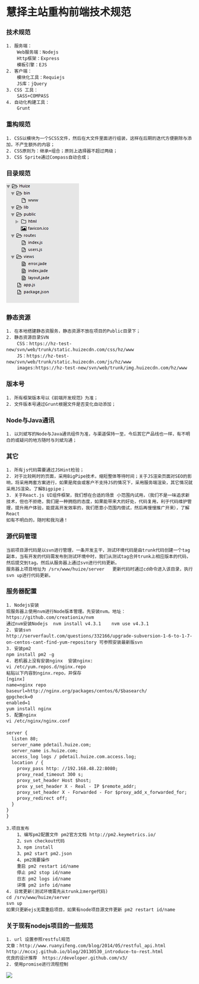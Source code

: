 #  慧择主站重构前端技术规范 #
### 技术规范 ###
     
    1. 服务端：
	    Web服务端：Nodejs
	    Http框架：Express
	    模板引擎：EJS
    2. 客户端：
	    模块化工具：Requiejs
	    JS库：jQuery
    3. CSS 工具：
  	  	SASS+COMPASS
    4. 自动化构建工具：
   		Grunt
### 重构规范 ###

    1. CSS以模块为一个SCSS文件，然后在大文件里面进行组装，这样在后期的迭代方便删除与添加，不产生额外的内容；
    2. CSS原则为：继承+组合；原则上选择器不超过两级；
    3. CSS Sprite通过Compass自动合成；

### 目录规范 ###
![text](images/InsertPic_BEED(02-02-09-17-36).jpg)

### 静态资源 ###

    1. 在本地搭建静态资服务，静态资源不放在项目的Public目录下；
    2. 静态资源目录SVN
    	CSS：https://hz-test-new/svn/web/trunk/static.huizecdn.com/css/hz/www
    	JS：https://hz-test-new/svn/web/trunk/static.huizecdn.com/js/hz/www
		images:https://hz-test-new/svn/web/trunk/img.huizecdn.com/hz/www
### 版本号  ###
    1. 所有框架版本号以《前端开发规范》为准；
	2. 文件版本号通过Grunt根据文件是否变化自动添加；

### Node与Java通讯 ###
	1. 以刘斌写的Node与Java通讯组件为准，与渠道保持一至，今后其它产品线也一样，有不明白的或疑问的地方随时与刘斌沟通；

### 其它 ###
    1. 所有js代码需要通过JSHint检验；
    2. 对于比较耗时的页面，采用BigPipe技术，缩短整体等待时间；关于JS渲染页面对SEO的影响，将采用两套方案进行，如果是爬虫或客户不支持JS的情况下，采用服务端渲染，其它情况就采用JS渲染。了解Bigpipe；
    3. 关于React.js UI组件框架，我们想在合适的场景 小范围内试用，（我们不是一味追求新技术，但也不拒绝，我们是一种拥抱的态度，如果能带来大的好处，代码复用，利于代码维护管理，提升用户体验，能提高开发效率的，我们愿意小范围内偿试，然后再慢慢推广开来），了解React
    如有不明白的，随时和我沟通！
    


### 源代码管理
	当前项目源代码是以svn进行管理，一条开发主干，测试环境代码是由trunk代码创建一个tag副本，当有开发的代码需发布到测试环境中时，我们从测试tag合并trunk上相应版本的代码，然后提交到tag。然后从服务器上通过svn进行代码更新。
	服务器上项目地址为 /srv/www/huize/server   更新代码时通过cd命令进入该目录，执行svn up进行代码更新。
### 服务器配置
	1. Nodejs安装
	现服务器上使用nvm进行Node版本管理。先安装nvm。地址： https://github.com/creationix/nvm
	通过nvm安装Nodejs  nvm install v4.3.1    nvm use v4.3.1
	2. 安装svn 
	http://serverfault.com/questions/332166/upgrade-subversion-1-6-to-1-7-on-centos-cant-find-yum-repository 可参照安装最新版svn
	3. 安装pm2
	npm install pm2 -g
	4. 若机器上没有安装nginx  安装nginx:       
	vi /etc/yum.repos.d/nginx.repo
	粘贴以下内容到nginx.repo，并保存
	[nginx]
	name=nginx repo
	baseurl=http://nginx.org/packages/centos/6/$basearch/
	gpgcheck=0
	enabled=1
	yum install nginx
	5. 配置nginx
	vi /etc/nginx/nginx.conf
	
	server {
	  listen 80;
	  server_name pdetail.huize.com;
	  server_name is.huize.com;	
	  access_log logs / pdetail.huize.com.access.log;
	  location / {
	    proxy_pass http: //192.168.48.22:8080;
	    proxy_read_timeout 300 s;
	    proxy_set_header Host $host;
	    prox y_set_header X - Real - IP $remote_addr;
	    proxy_set_header X - Forwarded - For $proxy_add_x_forwarded_for;
	    proxy_redirect off;
	  }
	}
	}

	3.项目发布
		1、编写pm2配置文件 pm2官方文档 http://pm2.keymetrics.io/
		2、svn checkout代码
		3、npm install
		3、pm2 start pm2.json 
		4、pm2简要操作
		重启 pm2 restart id/name
		停止 pm2 stop id/name
		日志 pm2 logs id/name
		详情 pm2 info id/name
	4. 日常更新(测试环境需先从trunk上merge代码)
	cd /srv/www/huize/server
	svn up
	如果只更新ejs无需重启项目，如果有node项目源文件更新 pm2 restart id/name
### 关于现有nodejs项目的一些规范
	1. url 设置参照restful规范
	文章：http://www.ruanyifeng.com/blog/2014/05/restful_api.html
	http://mccxj.github.io/blog/20130530_introduce-to-rest.html
	优良的设计推荐  https://developer.github.com/v3/
	2. 使用promise进行流程控制
![](http://img.huizecdn.com/demo/nodejs/n-001.png)
